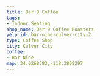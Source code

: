 ```yaml
---
title: Bar 9 Coffee
tags:
- Indoor Seating
shop_name: Bar 9 Coffee Roasters
yelp_id: bar-nine-culver-city-2
type: Coffee Shop
city: Culver City
coffee:
- Bar Nine
map: 34.0268383,-118.3858297
---
```

